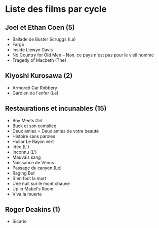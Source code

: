 # Liste des films par cycle

## Joel et Ethan Coen (5)

  * Ballade de Buster Scruggs (La)  
  * Fargo  
  * Inside Llewyn Davis  
  * No Country for Old Men – Non, ce pays n'est pas pour le vieil homme  
  * Tragedy of Macbeth (The)

## Kiyoshi Kurosawa (2)

  * Armored Car Robbery  
  * Gardien de l'enfer (Le)

## Restaurations et incunables (15)

  * Boy Meets Girl  
  * Buck et son complice  
  * Deux amies = Deux amies de votre beauté  
  * Histoire sans paroles  
  * Huilor Le Rayon vert  
  * Idée (L')  
  * Inconnu (L')  
  * Mauvais sang  
  * Naissance de Vénus  
  * Passage du canyon (Le)  
  * Raging Bull  
  * S'en fout la mort  
  * Une nuit sur le mont chauve  
  * Up in Mabel's Room  
  * Viva la muerte

## Roger Deakins (1)

  * Sicario  
